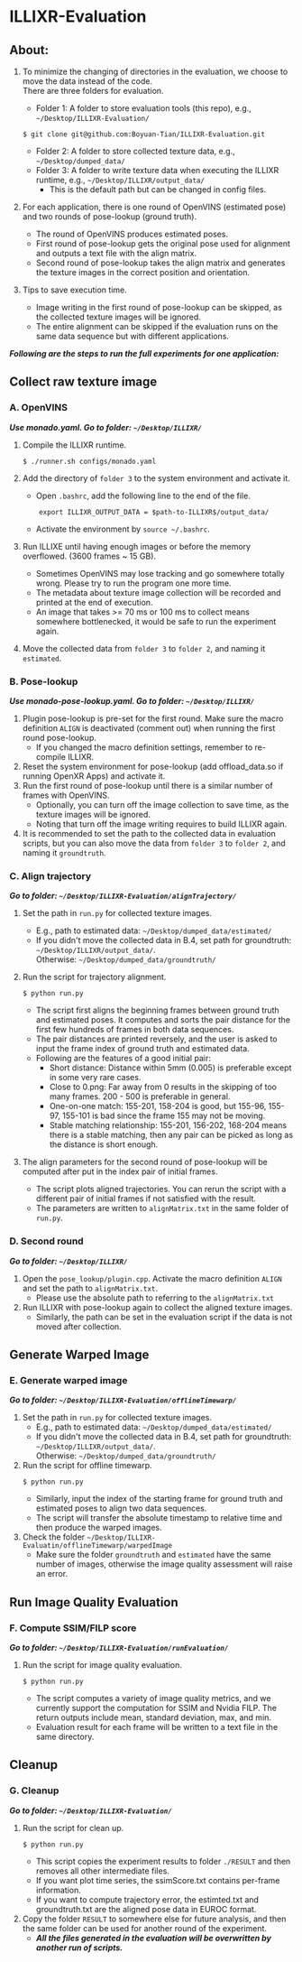 # ILLIXR-Evaluation
## About:
1. To minimize the changing of directories in the evaluation, we choose to move the data instead of the code. <br>
	There are three folders for evaluation.
	- Folder 1: A folder to store evaluation tools (this repo), e.g., `~/Desktop/ILLIXR-Evaluation/` <br>
	```
	$ git clone git@github.com:Boyuan-Tian/ILLIXR-Evaluation.git
	```
	- Folder 2: A folder to store collected texture data, e.g., `~/Desktop/dumped_data/` <br>
	- Folder 3: A folder to write texture data when executing the ILLIXR runtime, e.g., `~/Desktop/ILLIXR/output_data/` <br>
		- This is the default path but can be changed in config files.

2. For each application, there is one round of OpenVINS (estimated pose) and two rounds of pose-lookup (ground truth).
	- The round of OpenVINS produces estimated poses. 
	- First round of pose-lookup gets the original pose used for alignment and outputs a text file with the align matrix.
	- Second round of pose-lookup takes the align matrix and generates the texture images in the correct position and orientation.

3. Tips to save execution time.
	- Image writing in the first round of pose-lookup can be skipped, as the collected texture images will be ignored.
	- The entire alignment can be skipped if the evaluation runs on the same data sequence but with different applications.


***Following are the steps to run the full experiments for one application:***


## Collect raw texture image
###	A. OpenVINS
***Use monado.yaml. Go to folder: `~/Desktop/ILLIXR/`***
1. Compile the ILLIXR runtime.
	```
	$ ./runner.sh configs/monado.yaml
	```
2. Add the directory of `folder 3` to the system environment and activate it.
	- Open `.bashrc`, add the following line to the end of the file.
	```
		export ILLIXR_OUTPUT_DATA = $path-to-ILLIXR$/output_data/
	```
	- Activate the environment by `source ~/.bashrc`.

3. Run ILLIXE until having enough images or before the memory overflowed. (3600 frames ~ 15 GB).
	- Sometimes OpenVINS may lose tracking and go somewhere totally wrong. Please try to run the program one more time.
	- The metadata about texture image collection will be recorded and printed at the end of execution.
	- An image that takes >= 70 ms or 100 ms to collect means somewhere bottlenecked, it would be safe to run the experiment again.
4. Move the collected data from `folder 3` to `folder 2`, and naming it `estimated`.


###	B. Pose-lookup
***Use monado-pose-lookup.yaml. Go to folder: `~/Desktop/ILLIXR/`***
1. Plugin pose-lookup is pre-set for the first round. Make sure the macro definition `ALIGN` is deactivated (comment out) when running the first round pose-lookup.
	- If you changed the macro definition settings, remember to re-compile ILLIXR.
2. Reset the system environment for pose-lookup (add offload_data.so if running OpenXR Apps) and activate it.
3. Run the first round of pose-lookup until there is a similar number of frames with OpenVINS.
	- Optionally, you can turn off the image collection to save time, as the texture images will be ignored. 
	- Noting that turn off the image writing requires to build ILLIXR again.
4. It is recommended to set the path to the collected data in evaluation scripts, but you can also move the data from `folder 3` to `folder 2`, and naming it `groundtruth`.

###	C. Align trajectory
***Go to folder: `~/Desktop/ILLIXR-Evaluation/alignTrajectory/`***
1. Set the path in `run.py` for collected texture images. 
	- E.g., path to estimated data: `~/Desktop/dumped_data/estimated/`
	- If you didn't move the collected data in B.4, set path for groundtruth: `~/Desktop/ILLIXR/output_data/`. <br>
	Otherwise: `~/Desktop/dumped_data/groundtruth/`
2. Run the script for trajectory alignment.
	```
	$ python run.py
	```
	- The script first aligns the beginning frames between ground truth and estimated poses. It computes and sorts the pair distance for the first few hundreds of frames in both data sequences.
	- The pair distances are printed reversely, and the user is asked to input the frame index of ground truth and estimated data.
	- Following are the features of a good initial pair:
		- Short distance: Distance within 5mm (0.005) is preferable except in some very rare cases.
		- Close to 0.png: Far away from 0 results in the skipping of too many frames. 200 - 500 is preferable in general.
		- One-on-one match: 155-201, 158-204 is good, but 155-96, 155-97, 155-101 is bad since the frame 155 may not be moving.
		- Stable matching relationship: 155-201, 156-202, 168-204 means there is a stable matching, then any pair can be picked as long as the distance is short enough.
		
3. The align parameters for the second round of pose-lookup will be computed after put in the index pair of initial frames.
	- The script plots aligned trajectories. You can rerun the script with a different pair of initial frames if not satisfied with the result.
	- The parameters are written to `alignMatrix.txt` in the same folder of `run.py`.

###	D. Second round
***Go to folder: `~/Desktop/ILLIXR/`***
1. Open the `pose_lookup/plugin.cpp`. Activate the macro definition `ALIGN` and set the path to `alignMatrix.txt`.
	- Please use the absolute path to referring to the `alignMatrix.txt`
2. Run ILLIXR with pose-lookup again to collect the aligned texture images.
	- Similarly, the path can be set in the evaluation script if the data is not moved after collection.

## Generate Warped Image
###	E. Generate warped image
***Go to folder: `~/Desktop/ILLIXR-Evaluation/offlineTimewarp/`***
1. Set the path in `run.py` for collected texture images.
	- E.g., path to estimated data: `~/Desktop/dumped_data/estimated/`
	- If you didn't move the collected data in B.4, set path for groundtruth: `~/Desktop/ILLIXR/output_data/`. <br>
	Otherwise: `~/Desktop/dumped_data/groundtruth/`
2. Run the script for offline timewarp.
	```
	$ python run.py
	```
	- Similarly, input the index of the starting frame for ground truth and estimated poses to align two data sequences.
	- The script will transfer the absolute timestamp to relative time and then produce the warped images.
3. Check the folder `~/Desktop/ILLIXR-Evaluatin/offlineTimewarp/warpedImage`
	- Make sure the folder `groundtruth` and `estimated` have the same number of images, otherwise the image quality assessment will raise an error.

## Run Image Quality Evaluation
###	F. Compute SSIM/FILP score
***Go to folder: `~/Desktop/ILLIXR-Evaluation/runEvaluation/`***
1. Run the script for image quality evaluation.
	```
	$ python run.py
	```
	- The script computes a variety of image quality metrics, and we currently support the computation for SSIM and Nvidia FILP. The return outputs include mean, standard deviation, max, and min.
	- Evaluation result for each frame will be written to a text file in the same directory.

## Cleanup
###	G. Cleanup
***Go to folder: `~/Desktop/ILLIXR-Evaluation/`***
1. Run the script for clean up.
	```
	$ python run.py
	```
	- This script copies the experiment results to folder `./RESULT` and then removes all other intermediate files.
	- If you want plot time series, the ssimScore.txt contains per-frame information.
	- If you want to compute trajectory error, the estimted.txt and groundtruth.txt are the aligned pose data in EUROC format.
2. Copy the folder `RESULT` to somewhere else for future analysis, and then the same folder can be used for another round of the experiment.
	- ***All the files generated in the evaluation will be overwritten by another run of scripts.***
